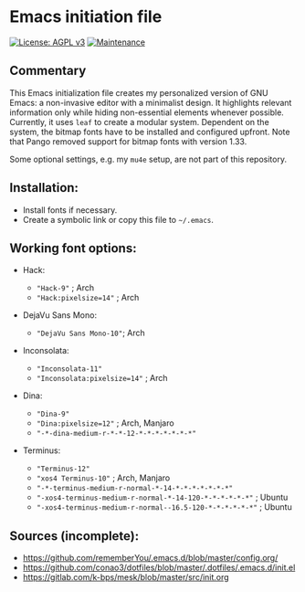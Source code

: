 # Emacs initiation file

[![License: AGPL v3](https://img.shields.io/badge/License-AGPL%20v3-blue.svg)](https://www.gnu.org/licenses/agpl-3.0)
[![Maintenance](https://img.shields.io/badge/Maintained%3F-yes-green.svg)](https://GitHub.com/Naereen/StrapDown.js/graphs/commit-activity)


## Commentary

This Emacs initialization file creates my personalized version of GNU Emacs: a
non-invasive editor with a minimalist design.  It highlights relevant
information only while hiding non-essential elements whenever possible.
Currently, it uses `leaf` to create a modular system.  Dependent on the
system, the bitmap fonts have to be installed and configured upfront.  Note
that Pango removed support for bitmap fonts with version 1.33.

Some optional settings, e.g. my `mu4e` setup, are not part of this repository.


## Installation:

* Install fonts if necessary.
* Create a symbolic link or copy this file to `~/.emacs`.


## Working font options:

* Hack:
  * `"Hack-9"` ; Arch
  * `"Hack:pixelsize=14"` ; Arch

* DejaVu Sans Mono:
  * `"DejaVu Sans Mono-10"`; Arch

* Inconsolata:
  * `"Inconsolata-11"`
  * `"Inconsolata:pixelsize=14"` ; Arch

* Dina:
  * `"Dina-9"`
  * `"Dina:pixelsize=12"` ; Arch, Manjaro
  * `"-*-dina-medium-r-*-*-12-*-*-*-*-*-*-*"`

* Terminus:
  * `"Terminus-12"`
  * `"xos4 Terminus-10"` ; Arch, Manjaro
  * `"-*-terminus-medium-r-normal-*-14-*-*-*-*-*-*-*"`
  * `"-xos4-terminus-medium-r-normal-*-14-120-*-*-*-*-*-*"` ; Ubuntu
  * `"-xos4-terminus-medium-r-normal--16.5-120-*-*-*-*-*-*"` ; Ubuntu


## Sources (incomplete):

* https://github.com/rememberYou/.emacs.d/blob/master/config.org/
* https://github.com/conao3/dotfiles/blob/master/.dotfiles/.emacs.d/init.el
* https://gitlab.com/k-bps/mesk/blob/master/src/init.org
